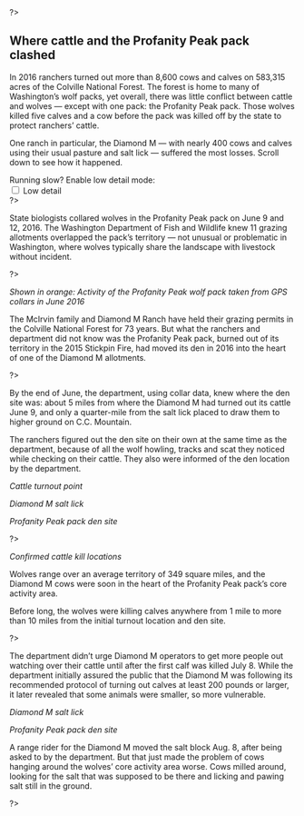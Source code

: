 <?
</div></section>
<section class="mountain">
  <canvas class="mountain-gl"></canvas>
  <div class="constrained">
    <div class="chunk stage" data-stage="intro">
?>

<h2>Where cattle and the Profanity Peak pack clashed</h2>


In 2016 ranchers turned out more than 8,600 cows and calves on 583,315 acres of the Colville National Forest. The forest is home to many of Washington’s wolf packs, yet overall, there was little conflict between cattle and wolves — except with one pack: the Profanity Peak pack. Those wolves killed five calves and a cow before the pack was killed off by the state to protect ranchers’ cattle.

One ranch in particular, the Diamond M — with nearly 400 cows and calves using their usual pasture and salt lick — suffered the most losses. Scroll down to see how it happened. 

<div class="controls">
  Running slow? Enable low detail mode:
  <div class="control-row">
    <input type="checkbox" id="low-detail">
    <label for="low-detail">Low detail</label>
  </div>
</div>

<?
    </div>
    <div class="chunk">
?>

State biologists collared wolves in the Profanity Peak pack on June 9 and 12, 2016. The Washington Department of Fish and Wildlife knew 11 grazing allotments overlapped the pack’s territory &mdash; not unusual or problematic in Washington, where wolves typically share the landscape with livestock without incident.

<?
    </div>
    <div class="chunk stage" data-stage="heatmap">
?>

*Shown in orange: Activity of the Profanity Peak wolf pack taken from GPS collars in June 2016*

The McIrvin family and Diamond M Ranch have held their grazing permits in the Colville National Forest for 73 years. But what the ranchers and department did not know was the Profanity Peak pack, burned out of its territory in the 2015 Stickpin Fire, had moved its den in 2016 into the heart of one of the Diamond M allotments. 

<?
    </div>
    <div class="chunk">
?>

<div class="stage" data-stage="turnout"></div>

By the end of June, the department, using collar data, knew where the den site was: about 5 miles from where the Diamond M had turned out its cattle June 9, and only a quarter-mile from the salt lick placed to draw them to higher ground on C.C. Mountain.

The ranchers figured out the den site on their own at the same time as the department, because of all the wolf howling, tracks and scat they noticed while checking on their cattle. They also were informed of the den location by the department. 

*<span class="placeholder" style="background: purple"></span> Cattle turnout point*

*<span class="placeholder" style="background: pink"></span> Diamond M salt lick*

*<span class="placeholder" style="background: yellow"></span> Profanity Peak pack den site*

<?
    </div>
    <div class="chunk">
?>

<div class="stage" data-stage="kills"></div>

*<span class="placeholder" style="background: red"></span> Confirmed cattle kill locations*

Wolves range over an average territory of 349 square miles, and the Diamond M cows were soon in the heart of the Profanity Peak pack’s core activity area.

Before long, the wolves were killing calves anywhere from 1 mile to more than 10 miles from the initial turnout location and den site.

<?
    </div>
    <div class="chunk stage" data-stage="salt">
?>

The department didn’t urge Diamond M operators to get more people out watching over their cattle until after the first calf was killed July 8. While the department initially assured the public that the Diamond M was following its recommended protocol of turning out calves at least 200 pounds or larger, it later revealed that some animals were smaller, so more vulnerable.

*<span class="placeholder" style="background: pink"></span> Diamond M salt lick*

*<span class="placeholder" style="background: yellow"></span> Profanity Peak pack den site*

A range rider for the Diamond M moved the salt block Aug.  8, after being asked to by the department. But that just made the problem of cows hanging around the wolves’ core activity area worse. Cows milled around, looking for the salt that was supposed to be there and licking and pawing salt still in the ground.

<?
    </div>
    <div class="chunk spacer stage" data-stage="outro"></div>

  </div> <!-- constrained -->
</section>
<section class="whiteout">
  <div class="constrained">
?>
